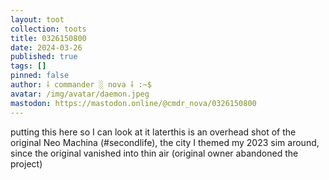 ```yaml
---
layout: toot
collection: toots
title: 0326150800
date: 2024-03-26
published: true
tags: []
pinned: false
author: ⸸ commander ░ nova ⸸ :~$
avatar: /img/avatar/daemon.jpeg
mastodon: https://mastodon.online/@cmdr_nova/0326150800
---
```


putting this here so I can look at it laterthis is an overhead shot of the original Neo Machina (#secondlife), the city I themed my 2023 sim around, since the original vanished into thin air (original owner abandoned the project)
